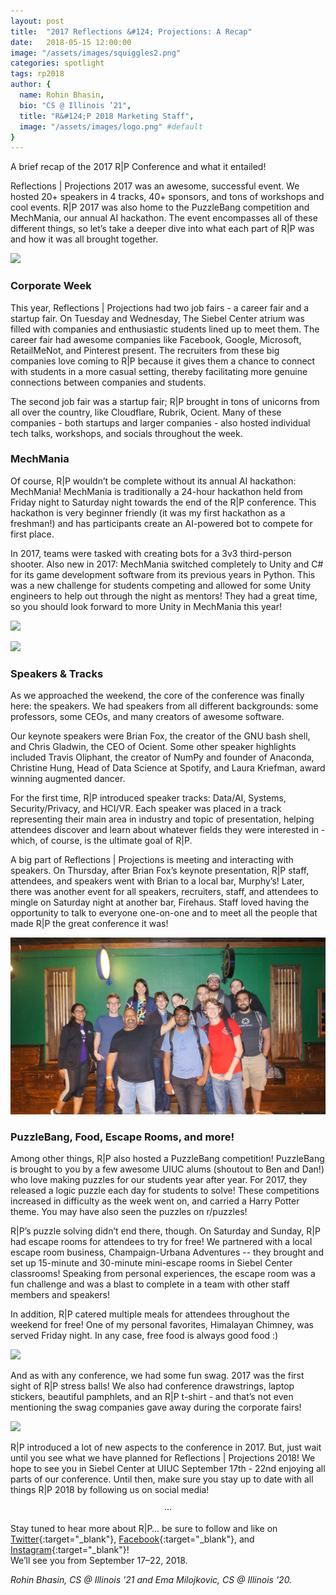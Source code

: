 ```yaml
---
layout: post
title:  "2017 Reflections &#124; Projections: A Recap"
date:   2018-05-15 12:00:00
image: "/assets/images/squiggles2.png"
categories: spotlight
tags: rp2018
author: { 
  name: Rohin Bhasin, 
  bio: "CS @ Illinois ’21",
  title: "R&#124;P 2018 Marketing Staff",
  image: "/assets/images/logo.png" #default
}
---
```

A brief recap of the 2017 R|P Conference and what it entailed!

Reflections | Projections 2017 was an awesome, successful event. We hosted 20+ speakers in 4 tracks, 40+ sponsors, and tons of workshops and cool events. R|P 2017 was also home to the PuzzleBang competition and MechMania, our annual AI hackathon. The event encompasses all of these different things, so let’s take a deeper dive into what each part of R|P was and how it was all brought together.

![  ](/assets/images/post_images/2017_recap/1.JPG)

### Corporate Week

This year, Reflections | Projections had two job fairs - a career fair and a startup fair. On Tuesday and Wednesday, The Siebel Center atrium was filled with companies and enthusiastic students lined up to meet them. The career fair had awesome companies like Facebook, Google, Microsoft, RetailMeNot, and Pinterest present. The recruiters from these big companies love coming to R|P because it gives them a chance to connect with students in a more casual setting, thereby facilitating more genuine connections between companies and students.

The second job fair was a startup fair; R|P brought in tons of unicorns from all over the country, like Cloudflare, Rubrik, Ocient. Many of these companies - both startups and larger companies - also hosted individual tech talks, workshops, and socials throughout the week.

### MechMania

Of course, R|P wouldn’t be complete without its annual AI hackathon: MechMania! MechMania is traditionally a 24-hour hackathon held from Friday night to Saturday night towards the end of the R|P conference. This hackathon is very beginner friendly (it was my first hackathon as a freshman!) and has participants create an AI-powered bot to compete for first place. 

In 2017, teams were tasked with creating bots for a 3v3 third-person shooter. Also new in 2017: MechMania switched completely to Unity and C# for its game development software from its previous years in Python. This was a new challenge for students competing and allowed for some Unity engineers to help out through the night as mentors! They had a great time, so you should look forward to more Unity in MechMania this year!

![  ](/assets/images/post_images/2017_recap/2.JPG)

![  ](/assets/images/post_images/2017_recap/3.JPG)

### Speakers & Tracks

As we approached the weekend, the core of the conference was finally here: the speakers. We had speakers from all different backgrounds: some professors, some CEOs, and many creators of awesome software. 

Our keynote speakers were Brian Fox, the creator of the GNU bash shell, and Chris Gladwin, the CEO of Ocient. Some other speaker highlights included Travis Oliphant, the creator of NumPy and founder of Anaconda, Christine Hung, Head of Data Science at Spotify, and Laura Kriefman, award winning augmented dancer.

For the first time, R|P introduced speaker tracks: Data/AI, Systems, Security/Privacy, and HCI/VR. Each speaker was placed in a track representing their main area in industry and topic of presentation, helping attendees discover and learn about whatever fields they were interested in - which, of course, is the ultimate goal of R|P. 

A big part of Reflections | Projections is meeting and interacting with speakers. On Thursday, after Brian Fox’s keynote presentation, R|P staff, attendees, and speakers went with Brian to a local bar, Murphy’s! Later, there was another event for all speakers, recruiters, staff, and attendees to mingle on Saturday night at another bar, Firehaus. Staff loved having the opportunity to talk to everyone one-on-one and to meet all the people that made R|P the great conference it was!

![  ](/assets/images/post_images/2017_recap/7.JPG)

### PuzzleBang, Food, Escape Rooms, and more!

Among other things, R|P also hosted a PuzzleBang competition! PuzzleBang is brought to you by a few awesome UIUC alums (shoutout to Ben and Dan!) who love making puzzles for our students year after year. For 2017, they released a logic puzzle each day for students to solve! These competitions increased in difficulty as the week went on, and carried a Harry Potter theme. You may have also seen the puzzles on r/puzzles!

R|P’s puzzle solving didn’t end there, though. On Saturday and Sunday, R|P had escape rooms for attendees to try for free! We partnered with a local escape room business, Champaign-Urbana Adventures -- they brought and set up 15-minute and 30-minute mini-escape rooms in Siebel Center classrooms! Speaking from personal experiences, the escape room was a fun challenge and was a blast to complete in a team with other staff members and speakers!

In addition, R|P catered multiple meals for attendees throughout the weekend for free! One of my personal favorites, Himalayan Chimney, was served Friday night. In any case, free food is always good food :)

![  ](/assets/images/post_images/2017_recap/5.JPG)

And as with any conference, we had some fun swag. 2017 was the first sight of R|P stress balls! We also had conference drawstrings, laptop stickers, beautiful pamphlets, and an R|P t-shirt - and that’s not even mentioning the swag companies gave away during the corporate fairs!

![  ](/assets/images/post_images/2017_recap/6.JPG)

R|P introduced a lot of new aspects to the conference in 2017. But, just wait until you see what we have planned for Reflections | Projections 2018! We hope to see you in Siebel Center at UIUC September 17th - 22nd enjoying all parts of our conference. Until then, make sure you stay up to date with all things R|P 2018 by following us on social media!

<center>&middot;&middot;&middot;</center>

Stay tuned to hear more about R&#124;P… be sure to follow and like on [Twitter](https://twitter.com/uiuc_rp){:target="_blank"}, [Facebook](https://facebook.com/acmrp){:target="_blank"}, and [Instagram](https://www.instagram.com/uiuc_rp/){:target="_blank"}!   
We’ll see you from September 17–22, 2018.  

*Rohin Bhasin, CS @ Illinois '21 and Ema Milojkovic, CS @ Illinois '20.*
